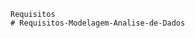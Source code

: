     Requisitos
    #   R e q u i s i t o s - M o d e l a g e m - A n a l i s e - d e - D a d o s  
 